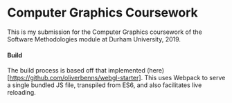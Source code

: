 # Computer Graphics Coursework

This is my submission for the Computer Graphics coursework of the Software Methodologies module at Durham University, 2019.

#### Build

The build process is based off that implemented (here)[https://github.com/oliverbenns/webgl-starter]. This uses Webpack 
to serve a single bundled JS file, transpiled from ES6, and also facilitates live reloading.